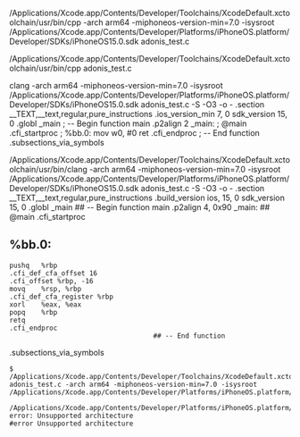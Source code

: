 /Applications/Xcode.app/Contents/Developer/Toolchains/XcodeDefault.xctoolchain/usr/bin/cpp -arch arm64 -miphoneos-version-min=7.0 -isysroot /Applications/Xcode.app/Contents/Developer/Platforms/iPhoneOS.platform/Developer/SDKs/iPhoneOS15.0.sdk adonis_test.c


/Applications/Xcode.app/Contents/Developer/Toolchains/XcodeDefault.xctoolchain/usr/bin/cpp adonis_test.c


clang -arch arm64 -miphoneos-version-min=7.0 -isysroot /Applications/Xcode.app/Contents/Developer/Platforms/iPhoneOS.platform/Developer/SDKs/iPhoneOS15.0.sdk adonis_test.c -S -O3 -o -
    .section    __TEXT,__text,regular,pure_instructions
    .ios_version_min 7, 0    sdk_version 15, 0
    .globl    _main                           ; -- Begin function main
    .p2align    2
_main:                                  ; @main
    .cfi_startproc
; %bb.0:
    mov    w0, #0
    ret
    .cfi_endproc
                                        ; -- End function
.subsections_via_symbols

/Applications/Xcode.app/Contents/Developer/Toolchains/XcodeDefault.xctoolchain/usr/bin/clang -arch arm64  -miphoneos-version-min=7.0 -isysroot /Applications/Xcode.app/Contents/Developer/Platforms/iPhoneOS.platform/Developer/SDKs/iPhoneOS15.0.sdk adonis_test.c -S -O3 -o -
	.section	__TEXT,__text,regular,pure_instructions
	.build_version ios, 15, 0	sdk_version 15, 0
	.globl	_main                           ## -- Begin function main
	.p2align	4, 0x90
_main:                                  ## @main
	.cfi_startproc
## %bb.0:
	pushq	%rbp
	.cfi_def_cfa_offset 16
	.cfi_offset %rbp, -16
	movq	%rsp, %rbp
	.cfi_def_cfa_register %rbp
	xorl	%eax, %eax
	popq	%rbp
	retq
	.cfi_endproc
                                        ## -- End function
.subsections_via_symbols


```
$ /Applications/Xcode.app/Contents/Developer/Toolchains/XcodeDefault.xctoolchain/usr/bin/cpp adonis_test.c -arch arm64 -miphoneos-version-min=7.0 -isysroot /Applications/Xcode.app/Contents/Developer/Platforms/iPhoneOS.platform/Developer/SDKs/iPhoneOS15.0.sdk 

/Applications/Xcode.app/Contents/Developer/Platforms/iPhoneOS.platform/Developer/SDKs/iPhoneOS.sdk/usr/include/sys/cdefs.h:825:2: error: Unsupported architecture
#error Unsupported architecture
```
